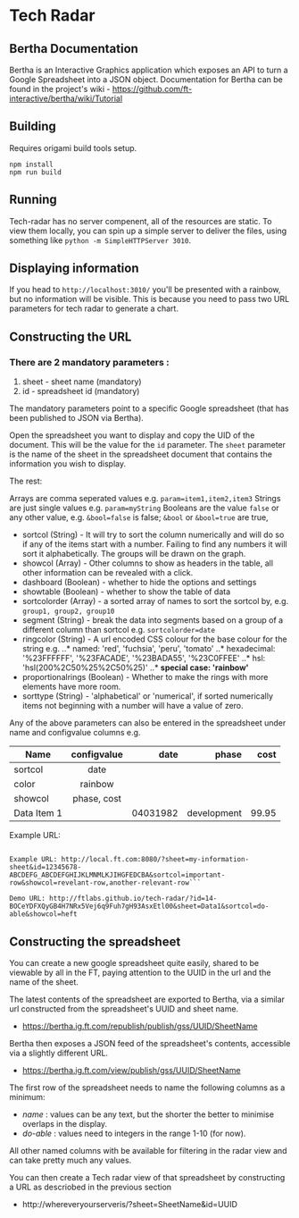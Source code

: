 # Tech Radar

## Bertha Documentation
Bertha is an Interactive Graphics application which exposes an API to turn a Google Spreadsheet into a JSON object.
Documentation for Bertha can be found in the project's wiki - https://github.com/ft-interactive/bertha/wiki/Tutorial

## Building

Requires origami build tools setup.

```
npm install
npm run build
```

## Running

Tech-radar has no server compenent, all of the resources are static. To view them locally, you can spin up a simple server to deliver the files, using something like `python -m SimpleHTTPServer 3010`.

## Displaying information

If you head to `http://localhost:3010/` you'll be presented with a rainbow, but no information will be visible. This is because you need to pass two URL parameters for tech radar to generate a chart.

## Constructing the URL

### There are 2 mandatory parameters :

1. sheet - sheet name (mandatory)
2. id - spreadsheet id (mandatory)

The mandatory parameters point to a specific Google spreadsheet (that has been published to JSON via Bertha).

Open the spreadsheet you want to display and copy the UID of the document. This will be the value for the `id` parameter.
The `sheet` parameter is the name of the sheet in the spreadsheet document that contains the information you wish to display.

The rest:

Arrays are comma seperated values e.g. `param=item1,item2,item3`
Strings are just single values e.g. `param=myString`
Booleans are the value `false` or any other value, e.g. `&bool=false` is false; `&bool` or `&bool=true` are true,

* sortcol (String) - It will try to sort the column numerically and will do so if any of the items start with a number. Failing to find any numbers it will sort it alphabetically. The groups will be drawn on the graph.
* showcol (Array) - Other columns to show as headers in the table, all other information can be revealed with a click.
* dashboard (Boolean) - whether to hide the options and settings
* showtable (Boolean) - whether to show the table of data
* sortcolorder (Array) - a sorted array of names to sort the sortcol by, e.g. `group1, group2, group10`
* segment (String) - break the data into segments based on a group of a different column than sortcol e.g. `sortcolorder=date`
* ringcolor (String) - A url encoded CSS colour for the base colour for the string e.g.
..* named: 'red', 'fuchsia', 'peru', 'tomato'
..* hexadecimal: '%23FFFFFF', '%23FACADE', '%23BADA55', '%23C0FFEE'
..* hsl: 'hsl(200%2C50%25%2C50%25)'
..* **special case: 'rainbow'**
* proportionalrings (Boolean) - Whether to make the rings with more elements have more room.
* sorttype (String) - 'alphabetical' or 'numerical', if sorted numerically items not beginning with a number will have a value of zero.

Any of the above parameters can also be entered in the spreadsheet under name and configvalue columns e.g.

| Name          | configvalue   | date        | phase       | cost        |
| ------------- |:-------------:| -----------:| -----------:| -----------:|
| sortcol       | date          |             |             |             |
| color         | rainbow       |             |             |             |
| showcol       | phase, cost   |             |             |             |
| Data Item 1   |               | 04031982    | development | 99.95       |

Example URL:

```

Example URL: http://local.ft.com:8080/?sheet=my-information-sheet&id=12345678-ABCDEFG_ABCDEFGHIJKLMNMLKJIHGFEDCBA&sortcol=important-row&showcol=revelant-row,another-relevant-row```

Demo URL: http://ftlabs.github.io/tech-radar/?id=14-BOCeYDFXQyGB4H7NRx5Vej6q9Fuh7gH93AsxEtl00&sheet=Data1&sortcol=do-able&showcol=heft

```

## Constructing the spreadsheet

You can create a new google spreadsheet quite easily, shared to be viewable by all in the FT, paying attention to the UUID in the url and the name of the sheet.

The latest contents of the spreadsheet are exported to Bertha, via a similar url constructed from the spreadsheet's UUID and sheet name.

* https://bertha.ig.ft.com/republish/publish/gss/UUID/SheetName

Bertha then exposes a JSON feed of the spreadsheet's contents, accessible via a slightly different URL.

* https://bertha.ig.ft.com/view/publish/gss/UUID/SheetName

The first row of the spreadsheet needs to name the following columns as a minimum:

* *name* : values can be any text, but the shorter the better to minimise overlaps in the display.
* *do-able* : values need to integers in the range 1-10 (for now).

All other named columns with be available for filtering in the radar view and can take pretty much any values.

You can then create a Tech radar view of that spreadsheet by constructing a URL as descriobed in the previous section

* http://whereveryourserveris/?sheet=SheetName&id=UUID
